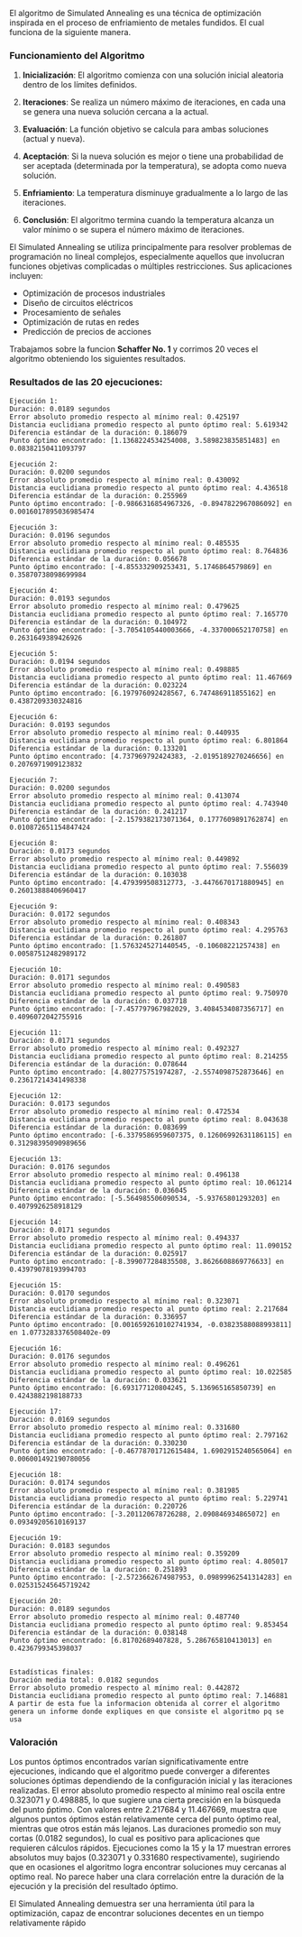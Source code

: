 El algoritmo de Simulated Annealing es una técnica de optimización inspirada en el proceso de enfriamiento de metales fundidos. El cual funciona de la siguiente manera.

### Funcionamiento del Algoritmo

1. **Inicialización**: El algoritmo comienza con una solución inicial aleatoria dentro de los límites definidos.

2. **Iteraciones**: Se realiza un número máximo de iteraciones, en cada una se genera una nueva solución cercana a la actual.

3. **Evaluación**: La función objetivo se calcula para ambas soluciones (actual y nueva).

4. **Aceptación**: Si la nueva solución es mejor o tiene una probabilidad de ser aceptada (determinada por la temperatura), se adopta como nueva solución.

5. **Enfriamiento**: La temperatura disminuye gradualmente a lo largo de las iteraciones.

6. **Conclusión**: El algoritmo termina cuando la temperatura alcanza un valor mínimo o se supera el número máximo de iteraciones.


El Simulated Annealing se utiliza principalmente para resolver problemas de programación no lineal complejos, especialmente aquellos que involucran funciones objetivas complicadas o múltiples restricciones. Sus aplicaciones incluyen:

- Optimización de procesos industriales
- Diseño de circuitos eléctricos
- Procesamiento de señales
- Optimización de rutas en redes
- Predicción de precios de acciones

Trabajamos sobre la funcion **Schaffer No. 1** y corrimos 20 veces el algoritmo obteniendo los siguientes resultados.

### Resultados de las 20 ejecuciones:
```
Ejecución 1:
Duración: 0.0189 segundos
Error absoluto promedio respecto al mínimo real: 0.425197
Distancia euclidiana promedio respecto al punto óptimo real: 5.619342
Diferencia estándar de la duración: 0.186079
Punto óptimo encontrado: [1.1368224534254008, 3.589823835851483] en 0.08382150411093797

Ejecución 2:
Duración: 0.0200 segundos
Error absoluto promedio respecto al mínimo real: 0.430092
Distancia euclidiana promedio respecto al punto óptimo real: 4.436518
Diferencia estándar de la duración: 0.255969
Punto óptimo encontrado: [-0.9866316854967326, -0.8947822967086092] en 0.0016017895036985474

Ejecución 3:
Duración: 0.0196 segundos
Error absoluto promedio respecto al mínimo real: 0.485535
Distancia euclidiana promedio respecto al punto óptimo real: 8.764836
Diferencia estándar de la duración: 0.056678
Punto óptimo encontrado: [-4.855332909253431, 5.1746864579869] en 0.35870738098699984

Ejecución 4:
Duración: 0.0193 segundos
Error absoluto promedio respecto al mínimo real: 0.479625
Distancia euclidiana promedio respecto al punto óptimo real: 7.165770
Diferencia estándar de la duración: 0.104972
Punto óptimo encontrado: [-3.7054105440003666, -4.337000652170758] en 0.2631649389426926

Ejecución 5:
Duración: 0.0194 segundos
Error absoluto promedio respecto al mínimo real: 0.498885
Distancia euclidiana promedio respecto al punto óptimo real: 11.467669
Diferencia estándar de la duración: 0.023224
Punto óptimo encontrado: [6.197976092428567, 6.747486911855162] en 0.4387209330324816

Ejecución 6:
Duración: 0.0193 segundos
Error absoluto promedio respecto al mínimo real: 0.440935
Distancia euclidiana promedio respecto al punto óptimo real: 6.801864
Diferencia estándar de la duración: 0.133201
Punto óptimo encontrado: [4.737969792424383, -2.0195189270246656] en 0.2076971909123832

Ejecución 7:
Duración: 0.0200 segundos
Error absoluto promedio respecto al mínimo real: 0.413074
Distancia euclidiana promedio respecto al punto óptimo real: 4.743940
Diferencia estándar de la duración: 0.241217
Punto óptimo encontrado: [-2.1579382173071364, 0.1777609891762874] en 0.010872651154847424

Ejecución 8:
Duración: 0.0173 segundos
Error absoluto promedio respecto al mínimo real: 0.449892
Distancia euclidiana promedio respecto al punto óptimo real: 7.556039
Diferencia estándar de la duración: 0.103038
Punto óptimo encontrado: [4.479399508312773, -3.4476670171880945] en 0.26013888406960417

Ejecución 9:
Duración: 0.0172 segundos
Error absoluto promedio respecto al mínimo real: 0.408343
Distancia euclidiana promedio respecto al punto óptimo real: 4.295763
Diferencia estándar de la duración: 0.261807
Punto óptimo encontrado: [1.5763245271440545, -0.10608221257438] en 0.00587512482989172

Ejecución 10:
Duración: 0.0171 segundos
Error absoluto promedio respecto al mínimo real: 0.490583
Distancia euclidiana promedio respecto al punto óptimo real: 9.750970
Diferencia estándar de la duración: 0.037718
Punto óptimo encontrado: [-7.457797967982029, 3.4084534087356717] en 0.4096072042755916

Ejecución 11:
Duración: 0.0171 segundos
Error absoluto promedio respecto al mínimo real: 0.492327
Distancia euclidiana promedio respecto al punto óptimo real: 8.214255
Diferencia estándar de la duración: 0.078644
Punto óptimo encontrado: [4.802775751974287, -2.5574098752873646] en 0.23617214341498338

Ejecución 12:
Duración: 0.0173 segundos
Error absoluto promedio respecto al mínimo real: 0.472534
Distancia euclidiana promedio respecto al punto óptimo real: 8.043638
Diferencia estándar de la duración: 0.083699
Punto óptimo encontrado: [-6.3379586959607375, 0.12606992631186115] en 0.31298395090989656

Ejecución 13:
Duración: 0.0176 segundos
Error absoluto promedio respecto al mínimo real: 0.496138
Distancia euclidiana promedio respecto al punto óptimo real: 10.061214
Diferencia estándar de la duración: 0.036045
Punto óptimo encontrado: [-5.564985506090534, -5.93765801293203] en 0.4079926258918129

Ejecución 14:
Duración: 0.0171 segundos
Error absoluto promedio respecto al mínimo real: 0.494337
Distancia euclidiana promedio respecto al punto óptimo real: 11.090152
Diferencia estándar de la duración: 0.025917
Punto óptimo encontrado: [-8.399077284835508, 3.8626608869776633] en 0.43979078193994703

Ejecución 15:
Duración: 0.0170 segundos
Error absoluto promedio respecto al mínimo real: 0.323071
Distancia euclidiana promedio respecto al punto óptimo real: 2.217684
Diferencia estándar de la duración: 0.336957
Punto óptimo encontrado: [0.0016592610102741934, -0.03823588088993811] en 1.0773283376508402e-09

Ejecución 16:
Duración: 0.0176 segundos
Error absoluto promedio respecto al mínimo real: 0.496261
Distancia euclidiana promedio respecto al punto óptimo real: 10.022585
Diferencia estándar de la duración: 0.033621
Punto óptimo encontrado: [6.693177120804245, 5.136965165850739] en 0.4243882198188733

Ejecución 17:
Duración: 0.0169 segundos
Error absoluto promedio respecto al mínimo real: 0.331680
Distancia euclidiana promedio respecto al punto óptimo real: 2.797162
Diferencia estándar de la duración: 0.330230
Punto óptimo encontrado: [-0.46778701712615484, 1.6902915240565064] en 0.006001492190780056

Ejecución 18:
Duración: 0.0174 segundos
Error absoluto promedio respecto al mínimo real: 0.381985
Distancia euclidiana promedio respecto al punto óptimo real: 5.229741
Diferencia estándar de la duración: 0.220726
Punto óptimo encontrado: [-3.201120678726288, 2.090846934865072] en 0.09349205610169137

Ejecución 19:
Duración: 0.0183 segundos
Error absoluto promedio respecto al mínimo real: 0.359209
Distancia euclidiana promedio respecto al punto óptimo real: 4.805017
Diferencia estándar de la duración: 0.251893
Punto óptimo encontrado: [-2.5723662674987953, 0.09899962541314283] en 0.025315245645719242

Ejecución 20:
Duración: 0.0189 segundos
Error absoluto promedio respecto al mínimo real: 0.487740
Distancia euclidiana promedio respecto al punto óptimo real: 9.853454
Diferencia estándar de la duración: 0.038148
Punto óptimo encontrado: [6.81702689407828, 5.286765810413013] en 0.4236799345398037


Estadísticas finales:
Duración media total: 0.0182 segundos
Error absoluto promedio respecto al mínimo real: 0.442872
Distancia euclidiana promedio respecto al punto óptimo real: 7.146881 
A partir de esta fue la informacion obtenida al correr el algoritmo genera un informe donde expliques en que consiste el algoritmo pq se usa 
```


### Valoración
Los puntos óptimos encontrados varían significativamente entre ejecuciones, indicando que el algoritmo puede converger a diferentes soluciones óptimas dependiendo de la configuración inicial y las iteraciones realizadas. El error absoluto promedio respecto al mínimo real oscila entre 0.323071 y 0.498885, lo que sugiere una cierta precisión en la búsqueda del punto ṕptimo. Con valores entre 2.217684 y 11.467669, muestra que algunos puntos óptimos están relativamente cerca del punto óptimo real, mientras que otros están más lejanos. Las duraciones promedio son muy cortas (0.0182 segundos), lo cual es positivo para aplicaciones que requieren cálculos rápidos. Ejecuciones como la 15 y la 17 muestran errores absolutos muy bajos (0.323071 y 0.331680 respectivamente), sugiriendo que en ocasiones el algoritmo logra encontrar soluciones muy cercanas al optimo real.  No parece haber una clara correlación entre la duración de la ejecución y la precisión del resultado óptimo.


El Simulated Annealing demuestra ser una herramienta útil para la optimización, capaz de encontrar soluciones decentes en un tiempo relativamente rápido